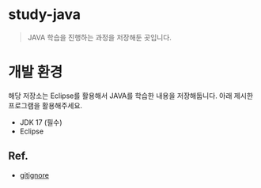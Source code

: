 # study-java
 
> JAVA 학습을 진행하는 과정을 저장해둔 곳입니다.

# 개발 환경

해당 저장소는 Eclipse를 활용해서 JAVA를 학습한 내용을 저장해둡니다. 아래 제시한 프로그램을 활용해주세요.

- JDK 17 (필수)
- Eclipse

## Ref.

- [gitignore](https://www.toptal.com/developers/gitignore)